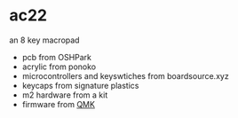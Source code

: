 # ac22
an 8 key macropad

* pcb from OSHPark
* acrylic from ponoko
* microcontrollers and keyswtiches from boardsource.xyz
* keycaps from signature plastics
* m2 hardware from a kit
* firmware from [QMK](https://qmk.fm/)
